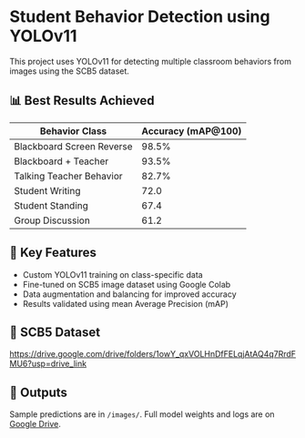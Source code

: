 # Student Behavior Detection using YOLOv11

This project uses YOLOv11 for detecting multiple classroom behaviors from images using the SCB5 dataset.

## 📊 Best Results Achieved
| Behavior Class            | Accuracy (mAP@100) |
|--------------------------|-------------------|
| Blackboard Screen Reverse| 98.5%             |
| Blackboard + Teacher     | 93.5%             |
| Talking Teacher Behavior | 82.7%             |
| Student Writing          | 72.0              |
| Student Standing         | 67.4              |
| Group Discussion         | 61.2              |


## 🧠 Key Features
- Custom YOLOv11 training on class-specific data
- Fine-tuned on SCB5 image dataset using Google Colab
- Data augmentation and balancing for improved accuracy
- Results validated using mean Average Precision (mAP)


## 🔗 SCB5 Dataset
https://drive.google.com/drive/folders/1owY_qxVOLHnDfFELqjAtAQ4q7RrdFMU6?usp=drive_link

## 📁 Outputs
Sample predictions are in `/images/`. Full model weights and logs are on [Google Drive](https://drive.google.com/yourlink).
